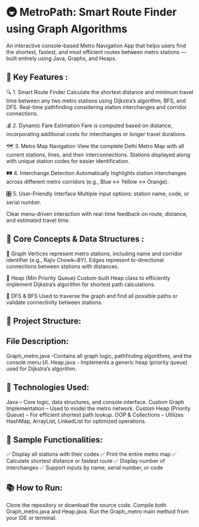 # 🚇 MetroPath: Smart Route Finder using Graph Algorithms

An interactive console-based Metro Navigation App that helps users find the shortest, fastest, and most efficient routes between metro stations — built entirely using Java, Graphs, and Heaps.

## 🌟 Key Features :

🔍 1. Smart Route Finder
Calculate the shortest distance and minimum travel time between any two metro stations using Dijkstra’s algorithm, BFS, and DFS.
Real-time pathfinding considering station interchanges and corridor connections.

💰 2. Dynamic Fare Estimation
Fare is computed based on distance, incorporating additional costs for interchanges or longer travel durations.

🗺️ 3. Metro Map Navigation
View the complete Delhi Metro Map with all current stations, lines, and their interconnections.
Stations displayed along with unique station codes for easier identification.

🛤️ 4. Interchange Detection
Automatically highlights station interchanges across different metro corridors (e.g., Blue ↔ Yellow ↔ Orange).

🎛️ 5. User-Friendly Interface
Multiple input options: station name, code, or serial number.

Clear menu-driven interaction with real-time feedback on route, distance, and estimated travel time.

## 🧠 Core Concepts & Data Structures :

🔹 Graph
Vertices represent metro stations, including name and corridor identifier (e.g., Rajiv Chowk~BY).
Edges represent bi-directional connections between stations with distances.

🔹 Heap (Min Priority Queue)
Custom-built Heap class to efficiently implement Dijkstra’s algorithm for shortest path calculations.

🔹 DFS & BFS
Used to traverse the graph and find all possible paths or validate connectivity between stations.

## 🧾 Project Structure:

## File	Description:

Graph_metro.java -Contains all graph logic, pathfinding algorithms, and the console menu UI.
Heap.java -	Implements a generic heap (priority queue) used for Dijkstra’s algorithm.

## 🔧 Technologies Used:

Java – Core logic, data structures, and console interface.
Custom Graph Implementation – Used to model the metro network.
Custom Heap (Priority Queue) – For efficient shortest path lookup.
OOP & Collections – Utilizes HashMap, ArrayList, LinkedList for optimized operations.

## 🧪 Sample Functionalities:

✅ Display all stations with their codes
✅ Print the entire metro map
✅ Calculate shortest distance or fastest route
✅ Display number of interchanges
✅ Support inputs by name, serial number, or code

## 📚 How to Run:

Clone the repository or download the source code.
Compile both Graph_metro.java and Heap.java.
Run the Graph_metro main method from your IDE or terminal.
